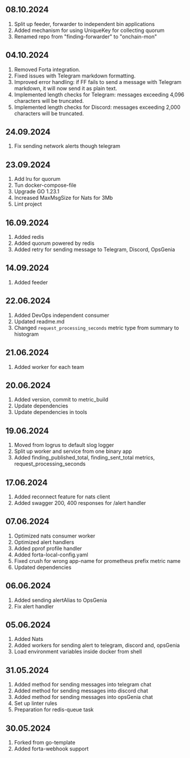 ## 08.10.2024
1. Split up feeder, forwarder to independent bin applications
2. Added mechanism for using UniqueKey for collecting quorum
3. Renamed repo from "finding-forwarder" to "onchain-mon"

## 04.10.2024
1. Removed Forta integration.
2. Fixed issues with Telegram markdown formatting.
3. Improved error handling: if FF fails to send a message with Telegram markdown, it will now send it as plain text.
4. Implemented length checks for Telegram: messages exceeding 4,096 characters will be truncated.
5. Implemented length checks for Discord: messages exceeding 2,000 characters will be truncated.

## 24.09.2024
1. Fix sending network alerts though telegram

## 23.09.2024
1. Add lru for quorum
2. Tun docker-compose-file 
3. Upgrade GO 1.23.1
4. Increased MaxMsgSize for Nats for 3Mb
5. Lint project

## 16.09.2024
1. Added redis
2. Added quorum powered by redis
3. Added retry for sending message to Telegram, Discord, OpsGenia

## 14.09.2024
1. Added feeder

## 22.06.2024
1. Added DevOps independent consumer
2. Updated readme.md
3. Changed ```request_processing_seconds``` metric type from summary to histogram

## 21.06.2024
1. Added worker for each team

## 20.06.2024
1. Added version, commit to metric_build
2. Update dependencies
3. Update dependencies in tools

## 19.06.2024
1. Moved from logrus to default slog logger
2. Split up worker and service from one binary app
3. Added finding_published_total, finding_sent_total metrics, request_processing_seconds

## 17.06.2024
1. Added reconnect feature for nats client
2. Added swagger 200, 400 responses for /alert handler

## 07.06.2024
1. Optimized nats consumer worker
2. Optimized alert handlers
3. Added pprof profile handler
4. Added forta-local-config.yaml
5. Fixed crush for wrong app-name for prometheus prefix metric name
6. Updated dependencies

## 06.06.2024
1. Added sending alertAlias to OpsGenia
2. Fix alert handler

## 05.06.2024
1. Added Nats
2. Added workers for sending alert to telegram, discord and, opsGenia
3. Load environment variables inside docker from shell

## 31.05.2024
1. Added method for sending messages into telegram chat
2. Added method for sending messages into discord chat
3. Added method for sending messages into opsGenia chat
4. Set up linter rules
5. Preparation for redis-queue task

## 30.05.2024
1. Forked from go-template
2. Added forta-webhook support